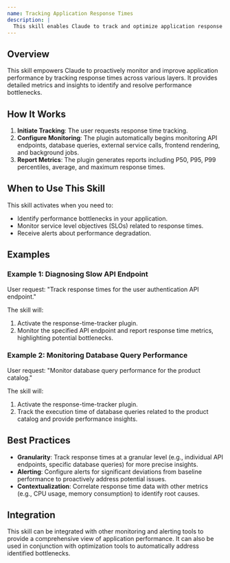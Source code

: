 ```yaml
---
name: Tracking Application Response Times
description: |
  This skill enables Claude to track and optimize application response times. It uses the response-time-tracker plugin to monitor API endpoints, database queries, external service calls, frontend rendering, and background job execution. The plugin calculates P50, P95, and P99 percentiles, average and maximum response times. Use this skill when you need to identify performance bottlenecks, monitor SLOs, or receive alerts about performance degradation. Trigger this skill with phrases like "track response times", "optimize latency", or "monitor application performance".
---
```


## Overview

This skill empowers Claude to proactively monitor and improve application performance by tracking response times across various layers. It provides detailed metrics and insights to identify and resolve performance bottlenecks.

## How It Works

1. **Initiate Tracking**: The user requests response time tracking.
2. **Configure Monitoring**: The plugin automatically begins monitoring API endpoints, database queries, external service calls, frontend rendering, and background jobs.
3. **Report Metrics**: The plugin generates reports including P50, P95, P99 percentiles, average, and maximum response times.

## When to Use This Skill

This skill activates when you need to:
- Identify performance bottlenecks in your application.
- Monitor service level objectives (SLOs) related to response times.
- Receive alerts about performance degradation.

## Examples

### Example 1: Diagnosing Slow API Endpoint

User request: "Track response times for the user authentication API endpoint."

The skill will:
1. Activate the response-time-tracker plugin.
2. Monitor the specified API endpoint and report response time metrics, highlighting potential bottlenecks.

### Example 2: Monitoring Database Query Performance

User request: "Monitor database query performance for the product catalog."

The skill will:
1. Activate the response-time-tracker plugin.
2. Track the execution time of database queries related to the product catalog and provide performance insights.

## Best Practices

- **Granularity**: Track response times at a granular level (e.g., individual API endpoints, specific database queries) for more precise insights.
- **Alerting**: Configure alerts for significant deviations from baseline performance to proactively address potential issues.
- **Contextualization**: Correlate response time data with other metrics (e.g., CPU usage, memory consumption) to identify root causes.

## Integration

This skill can be integrated with other monitoring and alerting tools to provide a comprehensive view of application performance. It can also be used in conjunction with optimization tools to automatically address identified bottlenecks.
